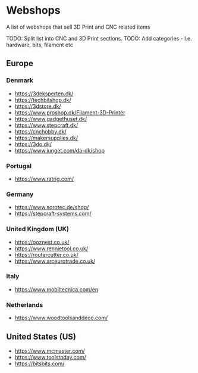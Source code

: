 # Webshops
A list of webshops that sell 3D Print and CNC related items

TODO: Split list into CNC and 3D Print sections.
TODO: Add categories - I.e. hardware, bits, filament etc

## Europe

### Denmark
- https://3deksperten.dk/
- https://techbitshop.dk/
- https://3dstore.dk/
- https://www.proshop.dk/Filament-3D-Printer
- https://www.gadgethuset.dk/
- https://www.stepcraft.dk/
- https://cnchobby.dk/
- https://makersupplies.dk/
- https://3do.dk/
- https://www.junget.com/da-dk/shop

### Portugal
- https://www.ratrig.com/


### Germany
- https://www.sorotec.de/shop/
- https://stepcraft-systems.com/

### United Kingdom (UK)
- https://ooznest.co.uk/
- https://www.rennietool.co.uk/
- https://routercutter.co.uk/
- https://www.arceurotrade.co.uk/

### Italy
- https://www.mobiltecnica.com/en

### Netherlands
- https://www.woodtoolsanddeco.com/

## United States (US)
- https://www.mcmaster.com/
- https://www.toolstoday.com/
- https://bitsbits.com/
